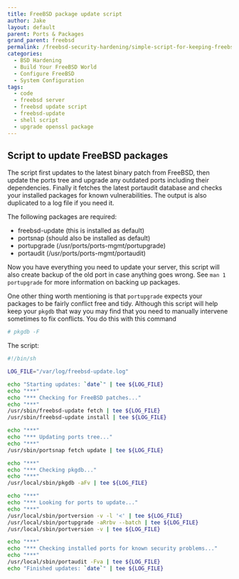 ```yaml
---
title: FreeBSD package update script
author: Jake
layout: default
parent: Ports & Packages
grand_parent: freebsd
permalink: /freebsd-security-hardening/simple-script-for-keeping-freebsd-upto-date.html
categories:
  - BSD Hardening
  - Build Your FreeBSD World
  - Configure FreeBSD
  - System Configuration
tags:
  - code
  - freebsd server
  - freebsd update script
  - freebsd-update
  - shell script
  - upgrade openssl package
---
```

## Script to update FreeBSD packages
 
The script first updates to the latest binary patch from FreeBSD, then update the ports tree and upgrade any outdated ports including their dependencies. Finally it fetches the latest portaudit database and checks your installed packages for known vulnerabilities. The output is also duplicated to a log file if you need it.

The following packages are required:

  * freebsd-update (this is installed as default)
  * portsnap (should also be installed as default)
  * portupgrade (/usr/ports/ports-mgmt/portupgrade)
  * portaudit (/usr/ports/ports-mgmt/portaudit)

Now you have everything you need to update your server, this script will also create backup of the old port in case anything goes wrong. See `man 1 portupgrade` for more information on backing up packages.

One other thing worth mentioning is that `portupgrade` expects your packages to be fairly conflict free and tidy. Although this script will help keep your `pkgdb` that way you may find that you need to manually intervene sometimes to fix conflicts. You do this with this command

```sh
# pkgdb -F
```


The script:
```sh
#!/bin/sh

LOG_FILE="/var/log/freebsd-update.log"

echo "Starting updates: `date`" | tee ${LOG_FILE}
echo "***"
echo "*** Checking for FreeBSD patches..."
echo "***"
/usr/sbin/freebsd-update fetch | tee ${LOG_FILE}
/usr/sbin/freebsd-update install | tee ${LOG_FILE}

echo "***"
echo "*** Updating ports tree..."
echo "***"
/usr/sbin/portsnap fetch update | tee ${LOG_FILE}

echo "***"
echo "*** Checking pkgdb..."
echo "***"
/usr/local/sbin/pkgdb -aFv | tee ${LOG_FILE}

echo "***"
echo "*** Looking for ports to update..."
echo "***"
/usr/local/sbin/portversion -v -l '<' | tee ${LOG_FILE}
/usr/local/sbin/portupgrade -aRrbv --batch | tee ${LOG_FILE}
/usr/local/sbin/portversion -v | tee ${LOG_FILE}

echo "***"
echo "*** Checking installed ports for known security problems..."
echo "***"
/usr/local/sbin/portaudit -Fva | tee ${LOG_FILE}
echo "Finished updates: `date`" | tee ${LOG_FILE}
```
